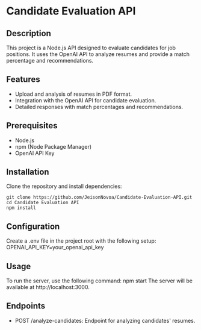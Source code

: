 # Candidate Evaluation API

## Description

This project is a Node.js API designed to evaluate candidates for job positions. It uses the OpenAI API to analyze resumes and provide a match percentage and recommendations.

## Features

- Upload and analysis of resumes in PDF format.
- Integration with the OpenAI API for candidate evaluation.
- Detailed responses with match percentages and recommendations.

## Prerequisites

- Node.js
- npm (Node Package Manager)
- OpenAI API Key

## Installation

Clone the repository and install dependencies:
```
git clone https://github.com/JeisonNovoa/Candidate-Evaluation-API.git 
cd Candidate Evaluation API
npm install
```

## Configuration

Create a .env file in the project root with the following setup:
OPENAI_API_KEY=your_openai_api_key

## Usage

To run the server, use the following command:
npm start
The server will be available at http://localhost:3000.

## Endpoints

- POST /analyze-candidates: Endpoint for analyzing candidates' resumes.
